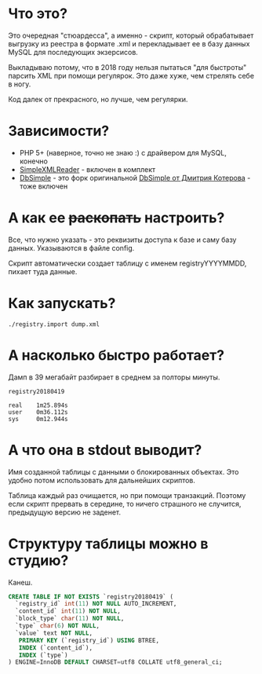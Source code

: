 # Что это?

Это очередная "стюардесса", а именно - скрипт, который обрабатывает выгрузку из реестра в формате .xml и перекладывает ее в базу данных MySQL для последующих экзерсисов.

Выкладываю потому, что в 2018 году нельзя пытаться "для быстроты" парсить XML при помощи регулярок. Это даже хуже, чем стрелять себе в ногу.

Код далек от прекрасного, но лучше, чем регулярки.

# Зависимости?

* PHP 5+ (наверное, точно не знаю :) c драйвером для MySQL, конечно
* [SimpleXMLReader](https://github.com/dkrnl/SimpleXMLReader) - включен в комплект
* [DbSimple](https://github.com/ivan1986/DbSimple) - это форк оригинальной [DbSimple от Дмитрия Котерова](https://github.com/DmitryKoterov/DbSimple) - тоже включен

# А как ее ~~раскопать~~ настроить?
Все, что нужно указать - это реквизиты доступа к базе и саму базу данных. Указываются в файле сonfig.

Скрипт автоматически создает таблицу с именем registryYYYYMMDD, пихает туда данные.

# Как запускать?

```./registry.import dump.xml```

# А насколько быстро работает?

Дамп в 39 мегабайт разбирает в среднем за полторы минуты.

```maniaque@decadence:~/registry.git⟫ time ./registry.import dump.xml
registry20180419

real    1m25.894s
user    0m36.112s
sys     0m12.944s
```

# А что она в stdout выводит?

Имя созданной таблицы с данными о блокированных объектах. Это удобно потом использовать для дальнейших скриптов.

Таблица каждый раз очищается, но при помощи транзакций. Поэтому если скрипт прервать в середине, то ничего страшного не случится, предыдущую версию не заденет.

# Структуру таблицы можно в студию?

Канеш.

```sql
CREATE TABLE IF NOT EXISTS `registry20180419` (
  `registry_id` int(11) NOT NULL AUTO_INCREMENT,
  `content_id` int(11) NOT NULL,
  `block_type` char(11) NOT NULL,
  `type` char(6) NOT NULL,
  `value` text NOT NULL,
   PRIMARY KEY (`registry_id`) USING BTREE,
   INDEX (`content_id`),
   INDEX (`type`)
) ENGINE=InnoDB DEFAULT CHARSET=utf8 COLLATE utf8_general_ci;
```
